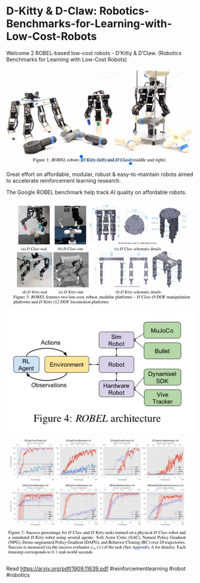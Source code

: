 # D-Kitty & D-Claw: Robotics-Benchmarks-for-Learning-with-Low-Cost-Robots

Welcome 2 ROBEL-based low-cost robots - D’Kitty & D’Claw.
(Robotics Benchmarks for Learning with Low-Cost Robots)

![](3.jpg)

Great effort on affordable, modular, robust & easy-to-maintain robots aimed to accelerate reinforcement learning research.

The Google ROBEL benchmark help track AI quality on affordable robots.

![](1.jpg)
![](01.jpg)
![](2.jpg)


Read https://arxiv.org/pdf/1909.11639.pdf
#reinforcementlearning #robot #robotics
